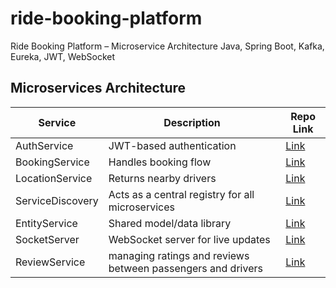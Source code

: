 # ride-booking-platform
Ride Booking Platform – Microservice Architecture Java, Spring Boot, Kafka, Eureka, JWT, WebSocket
## Microservices Architecture

| Service         | Description                         | Repo Link |
|----------------|-------------------------------------|-----------|
| AuthService     | JWT-based authentication            | [Link](https://github.com/Adarshraj8/AuthService) |
| BookingService  | Handles booking flow                | [Link](https://github.com/Adarshraj8/BookingService) |
| LocationService | Returns nearby drivers              | [Link](https://github.com/Adarshraj8/LocationService) |
| ServiceDiscovery  |Acts as a central registry for all microservices| [Link](https://github.com/Adarshraj8/ServiceDiscovery) |
| EntityService   | Shared model/data library           | [Link](https://github.com/Adarshraj8/EntityService) |
| SocketServer   | WebSocket server for live updates     | [Link](https://github.com/Adarshraj8/SocketServer) |
| ReviewService| managing ratings and reviews between passengers and drivers| [Link](https://github.com/Adarshraj8/ReviewService) |

